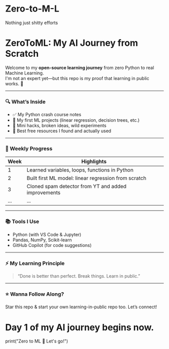 # Zero-to-M-L
Nothing just shitty efforts 
# ZeroToML: My AI Journey from Scratch

Welcome to my **open-source learning journey** from zero Python to real Machine Learning.  
I'm not an expert yet—but this repo is my proof that learning in public works. 🚀

---

### 🔍 What’s Inside

- ✅ My Python crash course notes
- 🤖 My first ML projects (linear regression, decision trees, etc.)
- 🧪 Mini hacks, broken ideas, wild experiments
- 🧰 Best free resources I found and actually used

---

### 📅 Weekly Progress
| Week | Highlights |
|------|------------|
| 1 | Learned variables, loops, functions in Python |
| 2 | Built first ML model: linear regression from scratch |
| 3 | Cloned spam detector from YT and added improvements |
| ... | ... |

---

### 📚 Tools I Use
- Python (with VS Code & Jupyter)
- Pandas, NumPy, Scikit-learn
- GitHub Copilot (for code suggestions)

---

### ⚡ My Learning Principle

> “Done is better than perfect. Break things. Learn in public.”

---

### ⭐ Wanna Follow Along?
Star this repo & start your own learning-in-public repo too. Let’s connect!
# Day 1 of my AI journey begins now.
print("Zero to ML 🚀 Let's go!")
